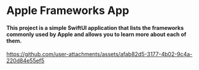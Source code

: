 # Apple Frameworks App

#### This project is a simple SwiftUI application that lists the frameworks commonly used by Apple and allows you to learn more about each of them.

https://github.com/user-attachments/assets/afab82d5-3177-4b02-9c4a-220d84e55ef5

